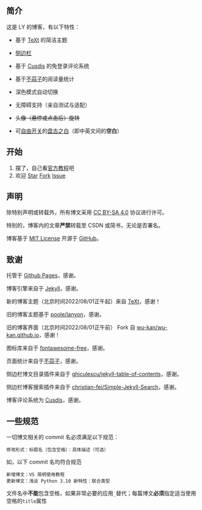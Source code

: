 ## 简介

这是 LY 的博客，有以下特性：

- 基于 [TeXt](https://tianqi.name/jekyll-TeXt-theme) 的简洁主题

- [侧边栏](https://wu-kan.cn/)

- 基于 [Cusdis](https://cusdis.com/) 的免登录评论系统

- 基于[不蒜子](https://busuanzi.ibruce.info/)的阅读量统计

- 深色模式自动切换

- 无障碍支持（亲自测试与适配）

- <del>头像（悬停或点击后）旋转</del>

- 可[自由开关](https://github.com/Young-Lord/Young-Lord.github.io/blob/master/about.md?plain=1#L6)的[盘古之白](https://github.com/mastermay/text-autospace.js)（即中英文间的**空白**）

## 开始

1. 摆了，自己看[官方教程](https://tianqi.name/jekyll-TeXt-theme/docs/zh/quick-start)吧
2. 欢迎 <a class="github-button" aria-label="Star Young-Lord/young-lord.github.io on GitHub" href="https://github.com/Young-Lord/young-lord.github.io" data-icon="octicon-star" data-show-count="true">Star</a> <a class="github-button" aria-label="Fork Young-Lord/young-lord.github.io on GitHub" href="https://github.com/Young-Lord/young-lord.github.io/fork" data-icon="octicon-repo-forked" data-show-count="true">Fork</a> <a class="github-button" aria-label="Issue Young-Lord/young-lord.github.io on GitHub" href="https://github.com/Young-Lord/young-lord.github.io/issues" data-icon="octicon-issue-opened" data-show-count="true">Issue</a>

## 声明

除特别声明或转载外，所有博文采用 [CC BY-SA 4.0](https://creativecommons.org/licenses/by-sa/4.0/deed.zh) 协议进行许可。

特别的，博客内的文章**严禁**转载至 CSDN 或简书，无论是否署名。

博客基于 [MIT License](https://github.com/Young-Lord/young-lord.github.io/blob/master/LICENSE.md) 开源于 [GitHub](https://github.com/Young-Lord/young-lord.github.io)。

## 致谢

托管于 [Github Pages](https://pages.github.com/)，感谢。

博客引擎来自于 [Jekyll](https://github.com/jekyll/jekyll)，感谢。

新的博客主题（北京时间2022/08/01正午起）来自 [TeXt](https://tianqi.name/jekyll-TeXt-theme/)，感谢！

旧的博客主题基于 [poole/lanyon](https://github.com/poole/lanyon)，感谢。

旧的博客界面（北京时间2022/08/01正午前） Fork 自 [wu-kan/wu-kan.github.io](https://github.com/wu-kan/wu-kan.github.io)，感谢！

图标库来自于 [<i class="fab fa-font-awesome"></i>fontawesome-free](https://fontawesome.com/)，感谢。

页面统计来自于[不蒜子](http://busuanzi.ibruce.info/)，感谢。

侧边栏博文目录插件来自于 [ghiculescu/jekyll-table-of-contents](https://github.com/ghiculescu/jekyll-table-of-contents)，感谢。

侧边栏博客搜索插件来自于 [christian-fei/Simple-Jekyll-Search](https://github.com/christian-fei/Simple-Jekyll-Search)，感谢。

<!--背景来源于 [NightMargin](https://tieba.baidu.com/p/6683972695)，感谢。-->

博客评论系统为 [Cusdis](https://cusdis.com)，感谢。

## 一些规范

一切博文相关的 commit 名必须满足以下规范：

```
修改形式：标题名（包含空格）：具体描述（可选）
```

如，以下 commit 名均符合规范
```
新增博文：VS 简明使用教程
更新博文：浅谈 Python 3.10 新特性：联合类型
```

文件名中**不能**包含空格，如果非常必要的应用`_`替代；每篇博文**必须**指定适当使用空格的`title`属性
